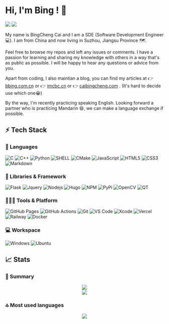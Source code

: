 # Hi, I'm Bing ! 👋
![](https://img.shields.io/github/followers/caibingcheng?style=for-the-badge) ![](https://img.shields.io/github/stars/caibingcheng?affiliations=OWNER&style=for-the-badge) 

<!-- ![](https://profile-counter.glitch.me/{caibingcheng}/count.svg) -->

My name is BingCheng Cai and I am a SDE (Software Development Engineer 💻). I am from China and now living in Suzhou, Jiangsu Province 🗺.

Feel free to browse my repos and left any issues or comments. I have a passion for learning and sharing my knowledge with others in a way that's as public as possible. I will be happy to hear any questions or advice from you.

Apart from coding, I also maintian a blog, you can find my articles at 👉 [bbing.com.cn](https://bbing.com.cn) or 👉 [imcbc.cn](https://imcbc.cn) or 👉 [caibingcheng.com](https://caibingcheng.com) . (It's hard to decide use which one😭)

By the way, I'm recently practicing speaking English. Looking forward a partner who is practicing Mandarin 😄, we can make a language exchange if possible.


## ⚡ Tech Stack

### 🚀 Languages

![C](https://img.shields.io/badge/C-A8B9CC?style=for-the-badge&logo=c&logoColor=white)
![C++](https://img.shields.io/badge/C%2B%2B-00599C?style=for-the-badge&logo=c%2B%2B&logoColor=white)
![Python](https://img.shields.io/badge/Python-FFD43B?style=for-the-badge&logo=python&logoColor=306998)
![SHELL](https://img.shields.io/badge/SHELL-1572B6?style=for-the-badge&logo=shell&logoColor=white)
![CMake](https://img.shields.io/badge/CMake-064F8C?style=for-the-badge&logo=cmake&logoColor=white)
![JavaScript](https://img.shields.io/badge/JavaScript-323330?style=for-the-badge&logo=javascript&logoColor=F7DF1E)
![HTML5](https://img.shields.io/badge/HTML5-E34F26?style=for-the-badge&logo=html5&logoColor=white)
![CSS3](https://img.shields.io/badge/CSS3-1572B6?style=for-the-badge&logo=css3&logoColor=white)
![Markdown](https://img.shields.io/badge/Markdown-000000?style=for-the-badge&logo=markdown&logoColor=white)

### 🧩 Libraries & Framework

![Flask](https://img.shields.io/badge/flask-000000?style=for-the-badge&logo=flask&logoColor=white)
![Jquery](https://img.shields.io/badge/jQuery-0769AD?style=for-the-badge&logo=jquery&logoColor=white)
![Nodejs](https://img.shields.io/badge/Node.js-339933?style=for-the-badge&logo=nodedotjs&logoColor=white)
![Hugo](https://img.shields.io/badge/Hugo-FF4088?style=for-the-badge&logo=hugo&logoColor=white)
![NPM](https://img.shields.io/badge/npm-CB3837?style=for-the-badge&logo=npm&logoColor=white)
![PyPi](https://img.shields.io/badge/pypi-3775A9?style=for-the-badge&logo=pypi&logoColor=white)
![OpenCV](https://img.shields.io/badge/OpenCV-27338e?style=for-the-badge&logo=OpenCV&logoColor=white)
![QT](https://img.shields.io/badge/qt-41CD52?style=for-the-badge&logo=qt&logoColor=white)

### 🧑🏻‍💻 Tools & Platform

![GitHub Pages](https://img.shields.io/badge/GitHub_Pages-100000?style=for-the-badge&logo=github&logoColor=white)
![GitHub Actions](https://img.shields.io/badge/GitHub_Actions-2088FF?style=for-the-badge&logo=github-actions&logoColor=white)
![Git](https://img.shields.io/badge/Git-F05032?style=for-the-badge&logo=git&logoColor=white)
![VS Code](https://img.shields.io/badge/Visual_Studio_Code-0078D4?style=for-the-badge&logo=visual%20studio%20code&logoColor=white)
![Xcode](https://img.shields.io/badge/xcode-147EFB?style=for-the-badge&logo=xcode&logoColor=white)
![Vercel](https://img.shields.io/badge/Vercel-000000?style=for-the-badge&logo=vercel&logoColor=white)
![Railway](https://img.shields.io/badge/Railway-0B0D0E?style=for-the-badge&logo=Railway&logoColor=white)
![Docker](https://img.shields.io/badge/docker-2496ED?style=for-the-badge&logo=docker&logoColor=white)

### 💻 Workspace

![Windows](https://img.shields.io/badge/Windows-0078D6?style=for-the-badge&logo=windows&logoColor=white)
![Ubuntu](https://img.shields.io/badge/Ubuntu-E95420?style=for-the-badge&logo=ubuntu&logoColor=white)

## 📈 Stats

### 📜 Summary

<p align="center">
<img src="http://github-profile-summary-cards.vercel.app/api/cards/profile-details?username=caibingcheng&theme=github"/>
<br />
<img src="https://github-readme-streak-stats.herokuapp.com?user=caibingcheng&hide_border=true&date_format=M%20j%5B%2C%20Y%5D"/>
<!-- <img src="http://github-profile-summary-cards.vercel.app/api/cards/productive-time?username=caibingcheng&theme=github&utcOffset=8"/> -->
</p>

### 🔝 Most used languages

<p align="center">
<img src="https://github-readme-stats.vercel.app/api/top-langs/?username=caibingcheng&langs_count=10&layout=compact&hide=css,html">
</p>

<!-- ## 📕 Pinned Repositories


<p align="center">

<a href="https://github.com/caibingcheng/orlike">
  <img align="center" src="https://github-readme-stats.vercel.app/api/pin/?username=caibingcheng&repo=orlike" hide_border=true/>
</a>
<a href="https://github.com/caibingcheng/rssblog-source">
  <img align="center" src="https://github-readme-stats.vercel.app/api/pin/?username=caibingcheng&repo=rssblog-source" hide_border=true/>
</a>
<a href="https://github.com/caibingcheng/hugo-algolia2">
  <img align="center" src="https://github-readme-stats.vercel.app/api/pin/?username=caibingcheng&repo=hugo-algolia2" hide_border=true/>
</a>
<a href="https://github.com/caibingcheng/buffercache">
  <img align="center" src="https://github-readme-stats.vercel.app/api/pin/?username=caibingcheng&repo=buffercache" hide_border=true/>
</a>
<a href="https://github.com/caibingcheng/dotfiles">
  <img align="center" src="https://github-readme-stats.vercel.app/api/pin/?username=caibingcheng&repo=dotfiles" hide_border=true/>
</a>
<a href="https://github.com/caibingcheng/fstats">
  <img align="center" src="https://github-readme-stats.vercel.app/api/pin/?username=caibingcheng&repo=fstats" hide_border=true/>
</a>
<a href="https://github.com/caibingcheng/picrc">
  <img align="center" src="https://github-readme-stats.vercel.app/api/pin/?username=caibingcheng&repo=picrc" hide_border=true/>
</a>

<p> -->
